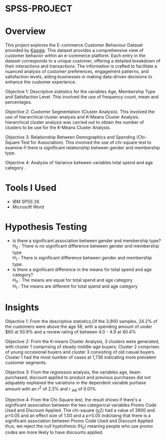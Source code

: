 # SPSS-PROJECT
# Overview
This project explores the E-commerce Customer Behaviour Dataset provided by [Kaggle](https://www.kaggle.com/datasets/uom190346a/e-commerce-customer-behavior-dataset). This dataset provides a comprehensive view of customer behavior within an e-commerce platform. Each entry in the dataset corresponds to a unique customer, offering a detailed breakdown of their interactions and transactions. The information is crafted to facilitate a nuanced analysis of customer preferences, engagement patterns, and satisfaction levels, aiding businesses in making data-driven decisions to enhance the customer experience. <br />

Objective 1: Descriptive statistics for the variables Age, Membership Type and Satisfaction Level. This involved the use of frequency count, mean and percentages. <br />

Objective 2: Customer Segmentation (Cluster Analysis). This involved the use of hierarchical cluster analysis and K-Means Cluster Analysis. hierarchical cluster analysis was carried out to obtain the number of clusters to be use for the K-Means Cluster Analysis. <br />

Objective 3: Relationship Between Demographics and Spending (Chi-Square Test for Association). This involved the use of chi-square test to examine if there is significant relationship between gender and membership type. <br />

Objective 4: Analysis of Variance between variables total spend and age category . <br />

# Tools I Used
* IBM SPSS 26
* Microsoft Word <br />

# Hypothesis Testing
* Is there a significant association between gender and membership type? <br />
  H<sub>0</sub> : There is no significant difference between gender and membership type <br />
  H<sub>1</sub> : There is significant difference between gender and membership type.
* Is there a significant difference in the means for total spend and age category? <br />
 H<sub>0</sub> : The means are equal for total spend and age category  <br />
  H<sub>1</sub> : The means are different for total spend and age category  <br />

# Insights
Objective 1: From the descriptive statistics,Of the 3,900 samples, 24.2% of the customers were above the age 58, with a spending amount of under $60 at 50.9% and a review rating of between 4.0 - 4.9 at 40.4% <br />

Objective 2: From the K-means Cluster Analysis, 3 clusters were generated, with cluster 1 comprising of steady middle-age buyers. Cluster 2 comprises of young occasional buyers and cluster 3 consisting of old casual buyers. Cluster 1 had the most number of cases at 1,736 indicating  more prevalent customer segments. <br />

Objective 3: From the regression analysis, the variables age, iteam purchased, discount applied to product and previous purchases did not adquately explianed the variations in the dependent variable purhase amount with an r<sup>2</sup> of 2.3% and r <sub>adj</sub> of 0.01% <br />

Objective 4: From the Chi-Square test, the result shows if there's a significant association between the two categorical variables Promo Code Used and Discount Applied. The chi-square (χ2) had a value of 3900 and _p_>0.05 and an effect size of 1.00 and a _p_>0.05 indictaing that there is a significant association between Promo Code Used and Discount Applied thus, we reject the null hyptothesis (H<sub>0</sub>) meaning people who use promo codes are more likely to have discounts applied. <br />

